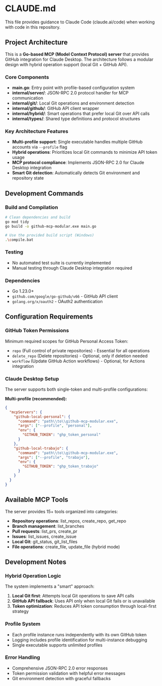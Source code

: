 # CLAUDE.md

This file provides guidance to Claude Code (claude.ai/code) when working with code in this repository.

## Project Architecture

This is a **Go-based MCP (Model Context Protocol) server** that provides GitHub integration for Claude Desktop. The architecture follows a modular design with hybrid operation support (local Git + GitHub API).

### Core Components

- **main.go**: Entry point with profile-based configuration system
- **internal/server/**: JSON-RPC 2.0 protocol handler for MCP communication
- **internal/git/**: Local Git operations and environment detection
- **internal/github/**: GitHub API client wrapper
- **internal/hybrid/**: Smart operations that prefer local Git over API calls
- **internal/types/**: Shared type definitions and protocol structures

### Key Architecture Features

- **Multi-profile support**: Single executable handles multiple GitHub accounts via `--profile` flag
- **Hybrid operations**: Prioritizes local Git commands to minimize API token usage
- **MCP protocol compliance**: Implements JSON-RPC 2.0 for Claude Desktop integration
- **Smart Git detection**: Automatically detects Git environment and repository state

## Development Commands

### Build and Compilation
```bash
# Clean dependencies and build
go mod tidy
go build -o github-mcp-modular.exe main.go

# Use the provided build script (Windows)
.\compile.bat
```

### Testing
- No automated test suite is currently implemented
- Manual testing through Claude Desktop integration required

### Dependencies
- Go 1.23.0+
- `github.com/google/go-github/v66` - GitHub API client
- `golang.org/x/oauth2` - OAuth2 authentication

## Configuration Requirements

### GitHub Token Permissions
Minimum required scopes for GitHub Personal Access Token:
- `repo` (Full control of private repositories) - Essential for all operations
- `delete_repo` (Delete repositories) - Optional, only if deletion needed
- `workflow` (Update GitHub Action workflows) - Optional, for Actions integration

### Claude Desktop Setup
The server supports both single-token and multi-profile configurations:

**Multi-profile (recommended):**
```json
{
  "mcpServers": {
    "github-local-personal": {
      "command": "path\\to\\github-mcp-modular.exe",
      "args": ["--profile", "personal"],
      "env": {
        "GITHUB_TOKEN": "ghp_token_personal"
      }
    },
    "github-local-trabajo": {
      "command": "path\\to\\github-mcp-modular.exe", 
      "args": ["--profile", "trabajo"],
      "env": {
        "GITHUB_TOKEN": "ghp_token_trabajo"
      }
    }
  }
}
```

## Available MCP Tools

The server provides 15+ tools organized into categories:
- **Repository operations**: list_repos, create_repo, get_repo
- **Branch management**: list_branches
- **Pull requests**: list_prs, create_pr
- **Issues**: list_issues, create_issue
- **Local Git**: git_status, git_list_files
- **File operations**: create_file, update_file (hybrid mode)

## Development Notes

### Hybrid Operation Logic
The system implements a "smart" approach:
1. **Local Git first**: Attempts local Git operations to save API calls
2. **GitHub API fallback**: Uses API only when local Git fails or is unavailable
3. **Token optimization**: Reduces API token consumption through local-first strategy

### Profile System
- Each profile instance runs independently with its own GitHub token
- Logging includes profile identification for multi-instance debugging
- Single executable supports unlimited profiles

### Error Handling
- Comprehensive JSON-RPC 2.0 error responses
- Token permission validation with helpful error messages
- Git environment detection with graceful fallbacks